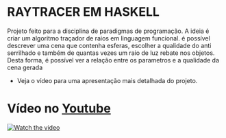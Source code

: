 # RAYTRACER EM HASKELL

Projeto feito para a disciplina de paradigmas de programação.
A ideia é criar um algoritmo traçador de raios em linguagem funcional.
é possível descrever uma cena que contenha esferas, escolher a qualidade do anti serrilhado e também de quantas vezes um raio de luz rebate nos objetos.
Desta forma, é possível ver a relação entre os parametros e a qualidade da cena gerada

- Veja o vídeo para uma apresentação mais detalhada do projeto.
# Vídeo no [Youtube](https://www.youtube.com/watch?v=R32RvzSlZOg)
[![Watch the video](https://img.youtube.com/vi/R32RvzSlZOg/maxresdefault.jpg)](https://www.youtube.com/watch?v=R32RvzSlZOg)
